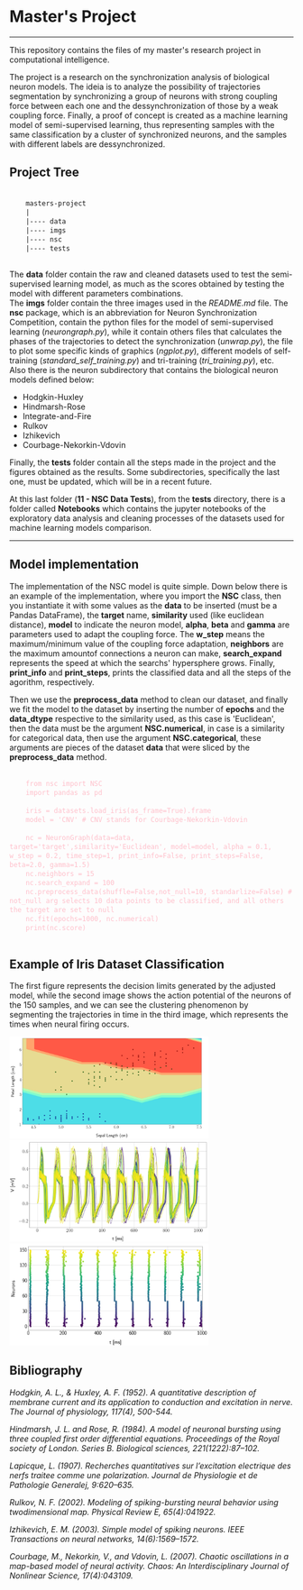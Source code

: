 # Master's Project
--------------------
This repository contains the files of my master's research project in computational intelligence. 

The project is a research on the synchronization analysis of biological neuron models. The ideia is to analyze the possibility of trajectories segmentation by synchronizing a group of neurons with strong coupling force between each one and the dessynchronization of those by a weak coupling force. Finally, a proof of concept is created as a machine learning model of semi-supervised learning, thus representing samples with the same classification by a cluster of synchronized neurons, and the samples with different labels are dessynchronized.

<h2> Project Tree </h2>
<pre>
<code>
    masters-project 
    |
    |---- data
    |---- imgs
    |---- nsc
    |---- tests
</code>
</pre>

<p>The <b>data</b> folder contain the raw and cleaned datasets used to test the semi-supervised learning model, as much as the scores obtained by testing the model with different parameters combinations. <br> 
The <b>imgs</b> folder contain the three images used in the <i>README.md</i> file. The <b>nsc</b> package, which is an abbreviation for Neuron Synchronization Competition, contain the python files for the model of semi-supervised learning (<i>neurongraph.py</i>), while it contain others files that calculates the phases of the trajectories to detect the synchronization (<i>unwrap.py</i>), the file to plot some specific kinds of graphics (<i>ngplot.py</i>), different models of self-training (<i>standard_self_training.py</i>) and tri-training (<i>tri_training.py</i>), etc. <br>
Also there is the neuron subdirectory that contains the biological neuron models defined below:
</p>
<ul>
    <li>Hodgkin-Huxley</li>
    <li>Hindmarsh-Rose</li>
    <li>Integrate-and-Fire</li>
    <li>Rulkov</li>
    <li>Izhikevich</li>
    <li>Courbage-Nekorkin-Vdovin</li>
</ul>

Finally, the <b>tests</b> folder contain all the steps made in the project and the figures obtained as the results. Some subdirectories, specifically the last one, must be updated, which will be in a recent future.

At this last folder (<b>11 - NSC Data Tests</b>), from the <b>tests</b> directory, there is a folder called <b>Notebooks</b> which contains the jupyter notebooks of the exploratory data analysis and cleaning processes of the datasets used for machine learning models comparison. 

<hr>
<h2>Model implementation</h2>

The implementation of the NSC model is quite simple. Down below there is an example of the implementation, where you import the <b>NSC</b> class, then you instantiate it with some values as the <b>data</b> to be inserted (must be a Pandas DataFrame), the <b>target</b> name, <b>similarity</b> used (like euclidean distance), <b>model</b> to indicate the neuron model, <b>alpha</b>, <b>beta</b> and <b>gamma</b> are parameters used to adapt the coupling force. The <b>w_step</b> means the maximum/minimum value of the coupling force adaptation, <b>neighbors</b> are the maximum amountof connections a neuron can make, <b>search_expand</b> represents the speed at which the searchs' hypersphere grows. Finally, <b>print_info</b> and <b>print_steps</b>, prints the classified data and all the steps of the agorithm, respectively. 

<p>Then we use the <b>preprocess_data</b> method to clean our dataset, and finally we fit the model to the dataset by inserting the number of <b>epochs</b> and the <b>data_dtype</b> respective to the similarity used, as this case is 'Euclidean', then the data must be the argument <b>NSC.numerical</b>, in case is a similarity for categorical data, then use the argument <b>NSC.categorical</b>, these arguments are pieces of the dataset <b>data</b> that were sliced by the <b>preprocess_data</b> method.</p>

<pre>
    <code style="color:pink;">
    from nsc import NSC
    import pandas as pd

    iris = datasets.load_iris(as_frame=True).frame
    model = 'CNV' # CNV stands for Courbage-Nekorkin-Vdovin 

    nc = NeuronGraph(data=data, target='target',similarity='Euclidean', model=model, alpha = 0.1, w_step = 0.2, time_step=1, print_info=False, print_steps=False, beta=2.0, gamma=1.5)
    nc.neighbors = 15
    nc.search_expand = 100
    nc.preprocess_data(shuffle=False,not_null=10, standarlize=False) # not_null arg selects 10 data points to be classified, and all others the target are set to null
    nc.fit(epochs=1000, nc.numerical)
    print(nc.score)
    </code>
</pre>


<h2>Example of Iris Dataset Classification</h2>

<p>The first figure represents the decision limits generated by the adjusted model, while the second image shows the action potential of the neurons of the 150 samples, and we can see the clustering phenomenon by segmenting the trajectories in time in the third image, which represents the times when neural firing occurs.</p>
<img src="imgs/contour.png" width=70% height=70%>
<img src="imgs/trajectories.png" width=70% height=70%>
<img src="imgs/activity.png" width=70% height=70%>

<h2>Bibliography</h2>

<cite>Hodgkin, A. L., & Huxley, A. F. (1952). A quantitative description of membrane current and its application to conduction and excitation in nerve. The Journal of physiology, 117(4), 500-544.</cite>
<br>

<cite>Hindmarsh, J. L. and Rose, R. (1984). A model of neuronal bursting using three coupled
first order differential equations. Proceedings of the Royal society of London. Series B.
Biological sciences, 221(1222):87–102.</cite>
<br>

<cite>Lapicque, L. (1907). Recherches quantitatives sur l’excitation electrique des nerfs
traitee comme une polarization. Journal de Physiologie et de Pathologie Generalej,
9:620–635.</cite>
<br>

<cite>Rulkov, N. F. (2002). Modeling of spiking-bursting neural behavior using twodimensional
map. Physical Review E, 65(4):041922.</cite>
<br>

<cite>Izhikevich, E. M. (2003). Simple model of spiking neurons. IEEE Transactions on
neural networks, 14(6):1569–1572.</cite>
<br>

<cite>Courbage, M., Nekorkin, V., and Vdovin, L. (2007). Chaotic oscillations in a map-based
model of neural activity. Chaos: An Interdisciplinary Journal of Nonlinear Science,
17(4):043109.</cite>